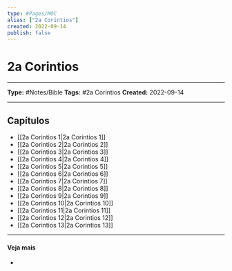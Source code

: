 ```yaml
---
type: #Pages/MOC
alias: ["2a Corintios"]
created: 2022-09-14
publish: false
---
```


# 2a Corintios

---

**Type:** #Notes/Bible
**Tags:** #2a Corintios
**Created:** 2022-09-14

---

## Capítulos

- [[2a Corintios 1|2a Corintios 1]]
- [[2a Corintios 2|2a Corintios 2]]
- [[2a Corintios 3|2a Corintios 3]]
- [[2a Corintios 4|2a Corintios 4]]
- [[2a Corintios 5|2a Corintios 5]]
- [[2a Corintios 6|2a Corintios 6]]
- [[2a Corintios 7|2a Corintios 7]]
- [[2a Corintios 8|2a Corintios 8]]
- [[2a Corintios 9|2a Corintios 9]]
- [[2a Corintios 10|2a Corintios 10]]
- [[2a Corintios 11|2a Corintios 11]]
- [[2a Corintios 12|2a Corintios 12]]
- [[2a Corintios 13|2a Corintios 13]]

---

#### Veja mais

-
